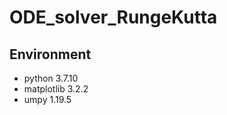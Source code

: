 # ODE_solver_RungeKutta


## Environment
- python                        3.7.10
- matplotlib                    3.2.2
- umpy                          1.19.5
